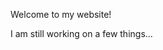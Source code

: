 <title>Marti Kandallu</title> 

<body>

Welcome to my website!

<p>
I am still working on a few things...
</p>


</body>
